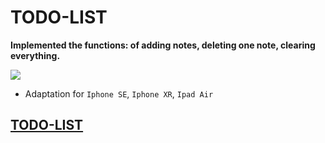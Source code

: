 # TODO-LIST

**Implemented the functions: of adding notes, deleting one note, clearing everything.**

<img src='preview.png'>

- Adaptation for `Iphone SE`, `Iphone XR`, `Ipad Air`

## [TODO-LIST](https://github.com/zakharchuk-andrey/Todo-list.git) 
